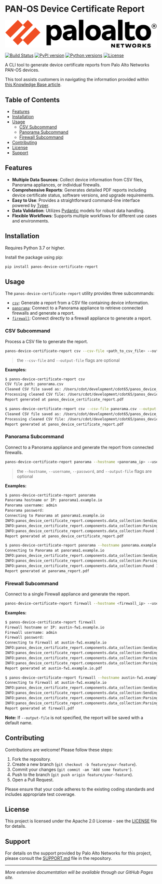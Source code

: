 # PAN-OS Device Certificate Report

![Banner Image](panos_device_certificate_report/assets/logo.svg)

[![Build Status](https://github.com/cdot65/device-certificate-report/actions/workflows/ci.yml/badge.svg)](https://github.com/cdot65/device-certificate-report/actions/workflows/ci.yml)
[![PyPI version](https://badge.fury.io/py/panos-device-certificate-report.svg)](https://badge.fury.io/py/panos-device-certificate-report)
[![Python versions](https://img.shields.io/pypi/pyversions/panos-device-certificate-report.svg)](https://pypi.org/project/panos-device-certificate-report/)
[![License](https://img.shields.io/github/license/cdot65/device-certificate-report.svg)](https://github.com/cdot65/device-certificate-report/blob/main/LICENSE)

A CLI tool to generate device certificate reports from Palo Alto Networks PAN-OS devices.

This tool assists customers in navigating the information provided within [this Knowledge Base article](https://live.paloaltonetworks.com/t5/customer-advisories/update-to-additional-pan-os-certificate-expirations-and-new/ta-p/572158).

## Table of Contents

- [Features](#features)
- [Installation](#installation)
- [Usage](#usage)
  - [CSV Subcommand](#csv-subcommand)
  - [Panorama Subcommand](#panorama-subcommand)
  - [Firewall Subcommand](#firewall-subcommand)
- [Contributing](#contributing)
- [License](#license)
- [Support](#support)

## Features

- **Multiple Data Sources**: Collect device information from CSV files, Panorama appliances, or individual firewalls.
- **Comprehensive Reports**: Generates detailed PDF reports including device certificate status, software versions, and upgrade requirements.
- **Easy to Use**: Provides a straightforward command-line interface powered by [Typer](https://typer.tiangolo.com/).
- **Data Validation**: Utilizes [Pydantic](https://pydantic-docs.helpmanual.io/) models for robust data handling.
- **Flexible Workflows**: Supports multiple workflows for different use cases and environments.

## Installation

Requires Python 3.7 or higher.

Install the package using pip:

```bash
pip install panos-device-certificate-report
```

## Usage

The `panos-device-certificate-report` utility provides three subcommands:

- [`csv`](#csv-subcommand): Generate a report from a CSV file containing device information.
- [`panorama`](#panorama-subcommand): Connect to a Panorama appliance to retrieve connected firewalls and generate a report.
- [`firewall`](#firewall-subcommand): Connect directly to a firewall appliance to generate a report.

### CSV Subcommand

Process a CSV file to generate the report.

```bash
panos-device-certificate-report csv --csv-file <path_to_csv_file> --output-file <output_pdf>
```

> the `--csv-file` and `--output-file` flags are optional

**Examples:**

```bash
$ panos-device-certificate-report csv                                                                                                                                                                                        ─╯
CSV file path: panorama.csv
Cleaned CSV file saved as: /Users/cdot/development/cdot65/panos_device_certificate_report/cleaned.csv
Processing cleaned CSV file: /Users/cdot/development/cdot65/panos_device_certificate_report/cleaned.csv
Report generated at panos_device_certificate_report.pdf
```

```bash
$ panos-device-certificate-report csv --csv-file panorama.csv --output-file panos_device_certificate_report.pdf                                                                                                                    ─╯
Cleaned CSV file saved as: /Users/cdot/development/cdot65/panos_device_certificate_report/cleaned.csv
Processing cleaned CSV file: /Users/cdot/development/cdot65/panos_device_certificate_report/cleaned.csv
Report generated at panos_device_certificate_report.pdf
```

### Panorama Subcommand

Connect to a Panorama appliance and generate the report from connected firewalls.

```bash
panos-device-certificate-report panorama --hostname <panorama_ip> --username <user> --password <password> --output-file <output_pdf>
```

> the `--hostname`, `--username`, `--password`, and `--output-file` flags are optional


**Examples:**

```bash
$ panos-device-certificate-report panorama                                                                                                                                                                                   ─╯
Panorama hostname or IP: panorama1.example.io
Panorama username: admin
Panorama password: 
Connecting to Panorama at panorama1.example.io
INFO:panos_device_certificate_report.components.data_collection:Sending operational command to Panorama to retrieve all devices.
INFO:panos_device_certificate_report.components.data_collection:Parsing XML response from Panorama.
INFO:panos_device_certificate_report.components.data_collection:Found 14 devices connected to Panorama.
Report generated at panos_device_certificate_report.pdf
```

```bash
$ panos-device-certificate-report panorama --hostname panorama.example.io --username admin --password paloalto123 --output-file panorama_report.pdf                                                                      ─╯
Connecting to Panorama at panorama1.example.io
INFO:panos_device_certificate_report.components.data_collection:Sending operational command to Panorama to retrieve all devices.
INFO:panos_device_certificate_report.components.data_collection:Parsing XML response from Panorama.
INFO:panos_device_certificate_report.components.data_collection:Found 14 devices connected to Panorama.
Report generated at panorama_report.pdf
```

### Firewall Subcommand

Connect to a single Firewall appliance and generate the report.

```bash
panos-device-certificate-report firewall --hostname <firewall_ip> --username <user> --password <password> --output-file <output_pdf>
```

**Examples:**

```bash
$ panos-device-certificate-report firewall                                                                                                                                                                                   ─╯
Firewall hostname or IP: austin-fw1.example.io
Firewall username: admin
Firewall password: 
Connecting to Firewall at austin-fw1.example.io
INFO:panos_device_certificate_report.components.data_collection:Sending operational command to Firewall to retrieve system info.
INFO:panos_device_certificate_report.components.data_collection:Sending operational command to Firewall to retrieve device certificate status.
INFO:panos_device_certificate_report.components.data_collection:Parsing XML response from Firewall system info.
INFO:panos_device_certificate_report.components.data_collection:Parsing XML response from Firewall device certificate status.
Report generated at austin-fw1.example.io.pdf
```

```bash
$ panos-device-certificate-report firewall --hostname austin-fw1.example.io --username admin --password paloalto123 --output-file firewall.pdf                                                                            ─╯
Connecting to Firewall at austin-fw1.example.io
INFO:panos_device_certificate_report.components.data_collection:Sending operational command to Firewall to retrieve system info.
INFO:panos_device_certificate_report.components.data_collection:Sending operational command to Firewall to retrieve device certificate status.
INFO:panos_device_certificate_report.components.data_collection:Parsing XML response from Firewall system info.
INFO:panos_device_certificate_report.components.data_collection:Parsing XML response from Firewall device certificate status.
Report generated at firewall.pdf
```

**Note:** If `--output-file` is not specified, the report will be saved with a default name.

## Contributing

Contributions are welcome! Please follow these steps:

1. Fork the repository.
2. Create a new branch (`git checkout -b feature/your-feature`).
3. Commit your changes (`git commit -am 'Add some feature'`).
4. Push to the branch (`git push origin feature/your-feature`).
5. Open a Pull Request.

Please ensure that your code adheres to the existing coding standards and includes appropriate test coverage.

## License

This project is licensed under the Apache 2.0 License - see the [LICENSE](./LICENSE) file for details.

## Support

For details on the support provided by Palo Alto Networks for this project, please consult the [SUPPORT.md](./SUPPORT.md) file in the repository.

---

*More extensive documentation will be available through our GitHub Pages site.*
